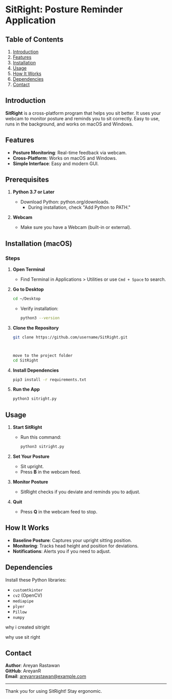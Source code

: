 # SitRight: Posture Reminder Application

## Table of Contents
1. [Introduction](#introduction)
2. [Features](#features)
3. [Installation](#installation)
4. [Usage](#usage)
5. [How It Works](#how-it-works)
6. [Dependencies](#dependencies)
7. [Contact](#contact)

## Introduction

**SitRight** is a cross-platform program that helps you sit better. It uses your webcam to monitor posture and reminds you to sit correctly. Easy to use, runs in the background, and works on macOS and Windows.

## Features


* **Posture Monitoring**: Real-time feedback via webcam.
* **Cross-Platform**: Works on macOS and Windows.
* **Simple Interface**: Easy and modern GUI.


## Prerequisites

1. **Python 3.7 or Later**
   * Download Python: python.org/downloads.
      * During installation, check "Add Python to PATH."

2. **Webcam**
   * Make sure you have a Webcam (built-in or external).

## Installation (macOS)

### Steps

1. **Open Terminal**
   * Find Terminal in Applications > Utilities or use `Cmd + Space` to search.

2. **Go to Desktop**
   ```bash
   cd ~/Desktop
   ```

   * Verify installation:
     ```bash
     python3 --version
     ```

3. **Clone the Repository**
   ```bash
   git clone https://github.com/username/SitRight.git
   
   

   move to the project folder 
   cd SitRight
   ```

4. **Install Dependencies**
   ```bash
   pip3 install -r requirements.txt
   ```

5. **Run the App**
   ```bash
   python3 sitright.py
   ```

## Usage

1. **Start SitRight**
   * Run this command:
     ```bash
     python3 sitright.py
     ```

2. **Set Your Posture**
   * Sit upright.
   * Press **B** in the webcam feed.

3. **Monitor Posture**
   * SitRight checks if you deviate and reminds you to adjust.

4. **Quit**
   * Press **Q** in the webcam feed to stop.

## How It Works

* **Baseline Posture**: Captures your upright sitting position.
* **Monitoring**: Tracks head height and position for deviations.
* **Notifications**: Alerts you if you need to adjust.

## Dependencies

Install these Python libraries:
* `customtkinter`
* `cv2` (OpenCV)
* `mediapipe`
* `plyer`
* `Pillow`
* `numpy`

why i created sitright 

why use sit right 



## Contact

**Author**: Areyan Rastawan  
**GitHub**: AreyanR  
**Email**: areyanrastawan@example.com

---

Thank you for using SitRight! Stay ergonomic.